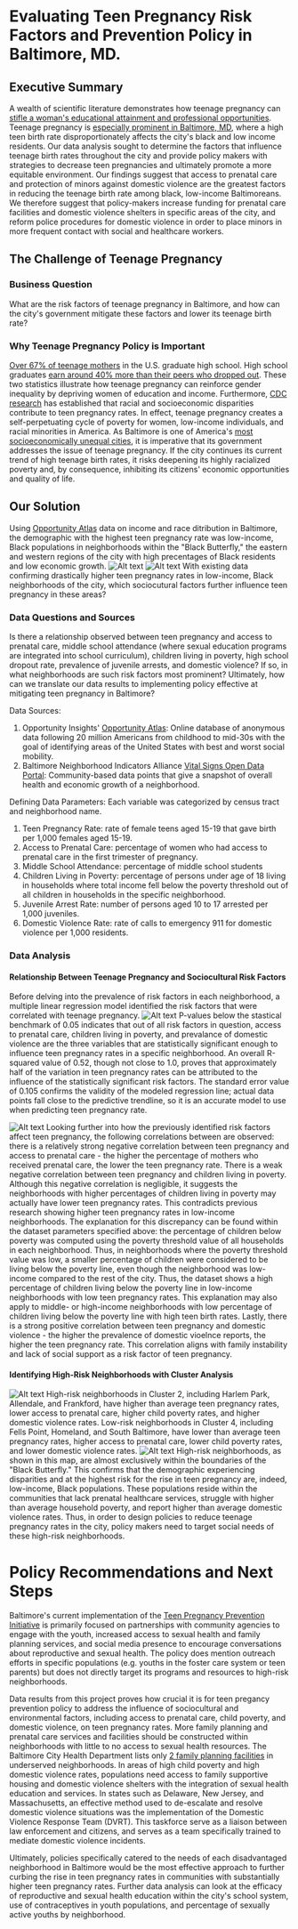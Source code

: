 # Evaluating Teen Pregnancy Risk Factors and Prevention Policy in Baltimore, MD.
## Executive Summary
A wealth of scientific literature demonstrates how teenage pregnancy can [stifle a woman's educational attainment and professional opportunities](https://www.mcser.org/journal/index.php/jesr/article/viewFile/542/567). Teenage pregnancy is [especially prominent in Baltimore, MD](https://health.baltimorecity.gov/node/170), where a high teen birth rate disproportionately affects the city's black and low income residents. Our data analysis sought to determine the factors that influence teenage birth rates throughout the city and provide policy makers with strategies to decrease teen pregnancies and ultimately promote a more equitable environment. Our findings suggest that access to prenatal care and protection of minors against domestic violence are the greatest factors in reducing the teenage birth rate among black, low-income Baltimoreans. We therefore suggest that policy-makers increase funding for prenatal care facilities and domestic violence shelters in specific areas of the city, and reform police procedures for domestic violence in order to place minors in more frequent contact with social and healthcare workers. 

## The Challenge of Teenage Pregnancy 
### Business Question
What are the risk factors of teenage pregnancy in Baltimore, and how can the city's government mitigate these factors and lower its teenage birth rate?

### Why Teenage Pregnancy Policy is Important
[Over 67% of teenage mothers](https://sedl.org/txcc/resources/briefs/number5/bp_childcare.pdf) in the U.S. graduate high school. High school graduates [earn around 40% more than their peers who dropped out](https://sedl.org/txcc/resources/briefs/number5/bp_childcare.pdf). These two statistics illustrate how teenage pregnancy can reinforce gender inequality by depriving women of education and income. Furthermore, [CDC research](https://www.cdc.gov/teenpregnancy/about/social-determinants-disparities-teen-pregnancy.htm) has established that racial and socioeconomic disparities contribute to teen pregnancy rates. In effect, teenage pregnancy creates a self-perpetuating cycle of poverty for women, low-income individuals, and racial minorities in America. As Baltimore is one of America's [most socioeconomically unequal cities](https://www.brookings.edu/on-the-record/beyond-baltimore-thoughts-on-place-race-and-opportunity/), it is imperative that its government addresses the issue of teenage pregnancy. If the city continues its current trend of high teenage birth rates, it risks deepening its highly racialized poverty and, by consequence, inhibiting its citizens' economic opportunities and quality of life. 

## Our Solution
Using [Opportunity Atlas](https://www.opportunityatlas.org/) data on income and race ditribution in Baltimore, the demographic with the highest teen pregnancy rate was low-income, Black populations in neighborhoods within the "Black Butterfly," the eastern and western regions of the city with high precentages of Black residents and low economic growth.
![Alt text](Demographic_Bar_Chart.png) ![Alt text](Black_Butterfly.png)
With existing data confirming drastically higher teen pregnancy rates in low-income, Black neighborhoods of the city, which sociocutural factors further influence teen pregnancy in these areas? 
### Data Questions and Sources
Is there a relationship observed between teen pregnancy and access to prenatal care, middle school attendance (where sexual education programs are integrated into school curriculum), children living in poverty, high school dropout rate, prevalence of juvenile arrests, and domestic violence? If so, in what neighborhoods are such risk factors most prominent? Ultimately, how can we translate our data results to implementing policy effective at mitigating teen pregnancy in Baltimore? 

Data Sources: 
1. Opportunity Insights' [Opportunity Atlas](https://www.opportunityatlas.org/): Online database of anonymous data following 20 million Americans from childhood to mid-30s with the goal of identifying areas of the United States with best and worst social mobility.
2. Baltimore Neighborhood Indicators Alliance [Vital Signs Open Data Portal](https://vital-signs-bniajfi.hub.arcgis.com): Community-based data points that give a snapshot of overall health and economic growth of a neighborhood.

Defining Data Parameters: Each variable was categorized by census tract and neighborhood name.
1. Teen Pregnancy Rate: rate of female teens aged 15-19 that gave birth per 1,000 females aged 15-19.
2. Access to Prenatal Care: percentage of women who had access to prenatal care in the first trimester of pregnancy.
3. Middle School Attendance: percentage of middle school students
4. Children Living in Poverty: percentage of persons under age of 18 living in households where total income fell below the poverty threshold out of all children in households in the specific neighborhood.
5. Juvenile Arrest Rate: number of persons aged 10 to 17 arrested per 1,000 juveniles.
6. Domestic Violence Rate: rate of calls to emergency 911 for domestic violence per 1,000 residents.

### Data Analysis
#### Relationship Between Teenage Pregnancy and Sociocultural Risk Factors
Before delving into the prevalence of risk factors in each neighborhood, a multiple linear regression model identified the risk factors that were correlated with teenage pregnancy. 
![Alt text](Multiple_Linear_Regression.png) 
P-values below the stastical benchmark of 0.05 indicates that out of all risk factors in question, access to prenatal care, children living in poverty, and prevalance of domestic violence are the three variables that are statistically significant enough to influence teen pregnancy rates in a specific neighborhood. An overall R-squared value of 0.52, though not close to 1.0, proves that approximately half of the variation in teen pregnancy rates can be attributed to the influence of the statistically significant risk factors. The standard error value of 0.105 confirms the validity of the modeled regression line; actual data points fall close to the predictive trendline, so it is an accurate model to use when predicting teen pregnancy rate.

![Alt text](Outcomes_Correlations.png)
Looking further into how the previously identified risk factors affect teen pregnancy, the following correlations between are observed: there is a relatively strong negative correlation between teen pregnancy and access to prenatal care - the higher the percentage of mothers who received prenatal care, the lower the teen pregnancy rate. There is a weak negative correlation between teen pregnancy and children living in poverty. Although this negative correlation is negligible, it suggests the neighborhoods with higher percentages of children living in poverty may actually have lower teen pregnancy rates. This contradicts previous research showing higher teen pregnancy rates in low-income neighborhoods. The explanation for this discrepancy can be found within the dataset parameters specified above: the percentage of children below poverty was computed using the poverty threshold value of all households in each neighborhood. Thus, in neighborhoods where the poverty threshold value was low, a smaller percentage of children were considered to be living below the poverty line, even though the neighborhood was low-income compared to the rest of the city. Thus, the dataset shows a high percentage of children living below the poverty line in low-income neighborhoods with low teen pregnancy rates. This explanation may also apply to middle- or high-income neighborhoods with low percentage of children living below the poverty line with high teen birth rates. Lastly, there is a strong positive correlation between teen pregnancy and domestic violence - the higher the prevalence of domestic vioelnce reports, the higher the teen pregnancy rate. This correlation aligns with family instability and lack of social support as a risk factor of teen pregnancy. 

#### Identifying High-Risk Neighborhoods with Cluster Analysis
![Alt text](Cluster_Analysis_Table.png)
High-risk neighborhoods in Cluster 2, including Harlem Park, Allendale, and Frankford, have higher than average teen pregnancy rates, lower access to prenatal care, higher child poverty rates, and higher domestic violence rates. Low-risk neighborhoods in Cluster 4, including Fells Point, Homeland, and South Baltimore, have lower than average teen pregnancy rates, higher access to prenatal care, lower child poverty rates, and lower domestic violence rates. 
![Alt text](Baltimore_Clusters_Graphic.png) 
High-risk neighborhoods, as shown in this map, are almost exclusively within the boundaries of the "Black Butterfly." This confirms that the demographic experiencing disparities and at the highest risk for the rise in teen pregnancy are, indeed, low-income, Black populations. These populations reside within the communities that lack prenatal healthcare services, struggle with higher than average household poverty, and report higher than average domestic violence rates. Thus, in order to design policies to reduce teenage pregnancy rates in the city, policy makers need to target social needs of these high-risk neighborhoods.

# Policy Recommendations and Next Steps
Baltimore's current implementation of the [Teen Pregnancy Prevention Initiative](https://health.baltimorecity.gov/node/170) is primarily focused on partnerships with community agencies to engage with the youth, increased access to sexual health and family planning services, and social media presence to encourage conversations about reproductive and sexual health. The policy does mention outreach efforts in specific populations (e.g. youths in the foster care system or teen parents) but does not directly target its programs and resources to high-risk neighborhoods. 

Data results from this project proves how crucial it is for teen pregancy prevention policy to address the influence of sociocultural and environmental factors, including access to prenatal care, child poverty, and domestic violence, on teen pregnancy rates. More family planning and prenatal care services and facilities should be constructed within neighborhoods with little to no access to sexual health resources. The Baltimore City Health Department lists only [2 family planning facilities](https://health.baltimorecity.gov/family-planning-reproductive-health) in underserved neighborhoods. In areas of high child poverty and high domestic violence rates, populations need access to family supportive housing and domestic violence shelters with the integration of sexual health education and services. In states such as Delaware, New Jersey, and Massachusetts, an effective method used to de-escalate and resolve domestic violence situations was the implementation of the Domestic Violence Response Team (DVRT). This taskforce serve as a liaison between law enforcement and citizens, and serves as a team specifically trained to mediate domestic violence incidents. 

Ultimately, policies specifically catered to the needs of each disadvantaged neighborhood in Baltimore would be the most effective approach to further curbing the rise in teen pregnancy rates in communities with substantially higher teen pregnancy rates. Further data analysis can look at the efficacy of reproductive and sexual health education within the city's school system, use of contraceptives in youth populations, and percentage of sexually active youths by neighborhood.

















